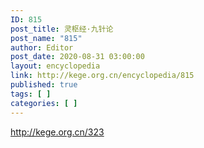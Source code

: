 ```yaml
---
ID: 815
post_title: 灵枢经·九针论
post_name: "815"
author: Editor
post_date: 2020-08-31 03:00:00
layout: encyclopedia
link: http://kege.org.cn/encyclopedia/815
published: true
tags: [ ]
categories: [ ]
---
```

http://kege.org.cn/323